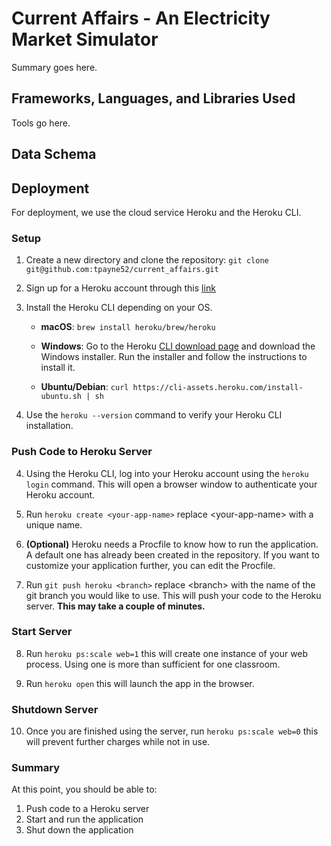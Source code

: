 # Current Affairs - An Electricity Market Simulator
Summary goes here.

## Frameworks, Languages, and Libraries Used
Tools go here.

## Data Schema

## Deployment

For deployment, we use the cloud service Heroku and the Heroku CLI.

### Setup

1. Create a new directory and clone the repository: `git clone git@github.com:tpayne52/current_affairs.git`

2. Sign up for a Heroku account through this [link](https://signup.heroku.com/login)

3. Install the Heroku CLI depending on your OS.

    - **macOS**: `brew install heroku/brew/heroku`
    
    - **Windows**: Go to the Heroku [CLI download page](https://devcenter.heroku.com/articles/heroku-cli#install-the-heroku-cli) and download the Windows installer. Run the installer and follow the instructions to install it.
    
    - **Ubuntu/Debian**: `curl https://cli-assets.heroku.com/install-ubuntu.sh | sh`

4. Use the `heroku --version` command to verify your Heroku CLI installation.

### Push Code to Heroku Server

4. Using the Heroku CLI, log into your Heroku account using the `heroku login` command. This will open a browser window to authenticate your Heroku account.

5. Run `heroku create <your-app-name>` replace \<your-app-name\> with a unique name.

6. **(Optional)** Heroku needs a Procfile to know how to run the application. A default one has already been created in the repository. If you want to customize your application further, you can edit the Procfile.

7. Run `git push heroku <branch>` replace \<branch\> with the name of the git branch you would like to use. This will push your code to the Heroku server. **This may take a couple of minutes.**

### Start Server

8. Run `heroku ps:scale web=1` this will create one instance of your web process. Using one is more than sufficient for one classroom.

9. Run `heroku open` this will launch the app in the browser.

### Shutdown Server

10. Once you are finished using the server, run `heroku ps:scale web=0` this will prevent further charges while not in use.

### Summary
At this point, you should be able to:

1. Push code to a Heroku server
2. Start and run the application
3. Shut down the application



